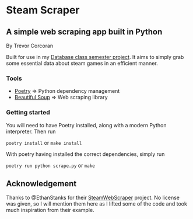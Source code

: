 # Steam Scraper
## A simple web scraping app built in Python

By Trevor Corcoran

Built for use in my [Database class semester project](https://github.com/cmsc-vcu/cmsc408-sp2025-semproj-open-valve). It aims to simply grab some essential data about steam games in an efficient manner.

### Tools

* [Poetry](https://python-poetry.org/) => Python dependency management
* [Beautiful Soup](http://www.crummy.com/software/BeautifulSoup/) => Web scraping library

### Getting started

You will need to have Poetry installed, along with a modern Python interpreter. Then run

`poetry install` or `make install`

With poetry having installed the correct dependencies, simply run

`poetry run python scrape.py` or `make`

## Acknowledgement

Thanks to @EthanStanks for their [SteamWebScraper](https://github.com/EthanStanks/SteamWebScraper/) project. No license was given,
so I will mention them here as I lifted some of the code and took much inspiration from their example.
